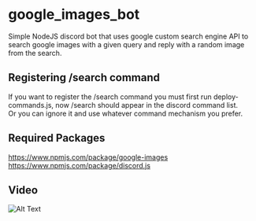 # google_images_bot
Simple NodeJS discord bot that uses google custom search engine API to search google images with a given query and reply with a random image from the search.

## Registering /search command
If you want to register the /search command you must first run deploy-commands.js, now /search should appear in the discord command list.
</br>Or you can ignore it and use whatever command mechanism you prefer.

## Required Packages
https://www.npmjs.com/package/google-images
</br>
https://www.npmjs.com/package/discord.js
</br>
## Video
![Alt Text](https://media.giphy.com/media/KEvEY8P6YuE3fdKNy6/giphy.gif)
